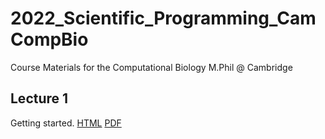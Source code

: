 # 2022_Scientific_Programming_CamCompBio
Course Materials for the Computational Biology M.Phil @ Cambridge


## Lecture 1

Getting started.
[HTML](https://Nick-Gale.github.io/2022_Scientific_Programming_CamCompBio/Lectures/lecture1.html)
[PDF](Lectures/lecture1.pdf)


